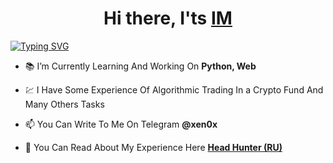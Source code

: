 <h1 align="center">Hi there, I'ts <a href="https://t.me/xen0x" target="_blank">IM</a> </h1>
<a href="https://t.me/xen0x"><img src="https://readme-typing-svg.herokuapp.com?size=40&color=18FD09&background=000000&vCenter=true&multiline=true&width=1350&height=90&lines=Self-Taught+Developer+From+Russia+With+An+Unusual+Experience" alt="Typing SVG" /></a>

- 📚 I’m Currently Learning And Working On **Python, Web**

- 💹 I Have Some Experience Of Algorithmic Trading In a Crypto Fund And Many Others Tasks

- 📫 You Can Write To Me On Telegram **@xen0x**

- 📄 You Can Read About My Experience Here [**Head Hunter (RU)**](https://hh.ru/resume/3578f638ff045838890039ed1f4e3779385571)
